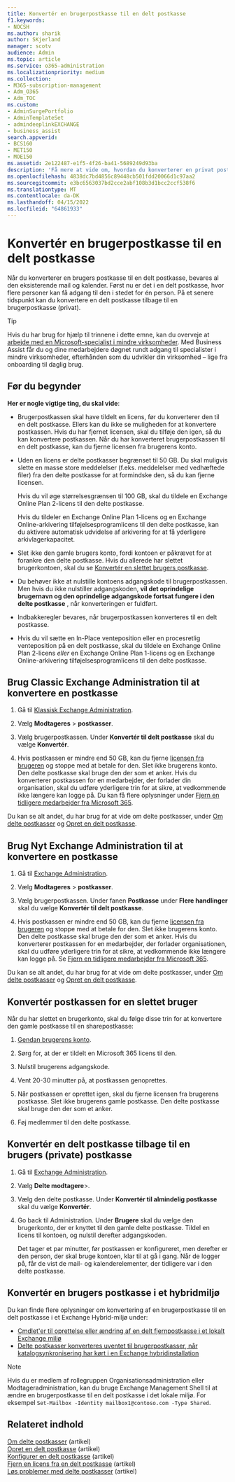 ```yaml
---
title: Konvertér en brugerpostkasse til en delt postkasse
f1.keywords:
- NOCSH
ms.author: sharik
author: SKjerland
manager: scotv
audience: Admin
ms.topic: article
ms.service: o365-administration
ms.localizationpriority: medium
ms.collection:
- M365-subscription-management
- Adm_O365
- Adm_TOC
ms.custom:
- AdminSurgePortfolio
- AdminTemplateSet
- admindeeplinkEXCHANGE
- business_assist
search.appverid:
- BCS160
- MET150
- MOE150
ms.assetid: 2e122487-e1f5-4f26-ba41-5689249d93ba
description: 'Få mere at vide om, hvordan du konverterer en privat postkasse til en delt postkasse, som flere personer kan få adgang til i stedet for kun én person. '
ms.openlocfilehash: 4838dc7bd4856c89448cb501fdd20066d1c97aa2
ms.sourcegitcommit: e3bc6563037bd2cce2abf108b3d1bcc2ccf538f6
ms.translationtype: MT
ms.contentlocale: da-DK
ms.lasthandoff: 04/15/2022
ms.locfileid: "64861933"
---
```

# <a name="convert-a-user-mailbox-to-a-shared-mailbox"></a>Konvertér en brugerpostkasse til en delt postkasse

Når du konverterer en brugers postkasse til en delt postkasse, bevares al den eksisterende mail og kalender. Først nu er det i en delt postkasse, hvor flere personer kan få adgang til den i stedet for én person. På et senere tidspunkt kan du konvertere en delt postkasse tilbage til en brugerpostkasse (privat).

> [!TIP]
> Hvis du har brug for hjælp til trinnene i dette emne, kan du overveje at [arbejde med en Microsoft-specialist i mindre virksomheder](https://go.microsoft.com/fwlink/?linkid=2186871). Med Business Assist får du og dine medarbejdere døgnet rundt adgang til specialister i mindre virksomheder, efterhånden som du udvikler din virksomhed – lige fra onboarding til daglig brug.

## <a name="before-you-begin"></a>Før du begynder

**Her er nogle vigtige ting, du skal vide**:

- Brugerpostkassen skal have tildelt en licens, før du konverterer den til en delt postkasse. Ellers kan du ikke se muligheden for at konvertere postkassen. Hvis du har fjernet licensen, skal du tilføje den igen, så du kan konvertere postkassen. Når du har konverteret brugerpostkassen til en delt postkasse, kan du fjerne licensen fra brugerens konto.

- Uden en licens er delte postkasser begrænset til 50 GB. Du skal muligvis slette en masse store meddelelser (f.eks. meddelelser med vedhæftede filer) fra den delte postkasse for at formindske den, så du kan fjerne licensen.

  Hvis du vil øge størrelsesgrænsen til 100 GB, skal du tildele en Exchange Online Plan 2-licens til den delte postkasse.

  Hvis du tildeler en Exchange Online Plan 1-licens og en Exchange Online-arkivering tilføjelsesprogramlicens til den delte postkasse, kan du aktivere automatisk udvidelse af arkivering for at få yderligere arkivlagerkapacitet.

- Slet ikke den gamle brugers konto, fordi kontoen er påkrævet for at forankre den delte postkasse. Hvis du allerede har slettet brugerkontoen, skal du se [Konvertér en slettet brugers postkasse](#convert-the-mailbox-of-a-deleted-user).

- Du behøver ikke at nulstille kontoens adgangskode til brugerpostkassen. Men hvis du ikke nulstiller adgangskoden, **vil det oprindelige brugernavn og den oprindelige adgangskode fortsat fungere i den delte postkasse** , når konverteringen er fuldført.

- Indbakkeregler bevares, når brugerpostkassen konverteres til en delt postkasse.

- Hvis du vil sætte en In-Place venteposition eller en procesretlig venteposition på en delt postkasse, skal du tildele en Exchange Online Plan 2-licens *eller* en Exchange Online Plan 1-licens og en Exchange Online-arkivering tilføjelsesprogramlicens til den delte postkasse.

## <a name="use-the-classic-exchange-admin-center-to-convert-a-mailbox"></a>Brug Classic Exchange Administration til at konvertere en postkasse

1. Gå til <a href="https://go.microsoft.com/fwlink/p/?linkid=2059104" target="_blank">Klassisk Exchange Administration</a>.

2. Vælg **Modtageres** \> **postkasser**.

3. Vælg brugerpostkassen. Under **Konvertér til delt postkasse** skal du vælge **Konvertér**.

4. Hvis postkassen er mindre end 50 GB, kan du fjerne [licensen fra brugeren](../manage/remove-licenses-from-users.md) og stoppe med at betale for den. Slet ikke brugerens konto. Den delte postkasse skal bruge den der som et anker. Hvis du konverterer postkassen for en medarbejder, der forlader din organisation, skal du udføre yderligere trin for at sikre, at vedkommende ikke længere kan logge på. Du kan få flere oplysninger under [Fjern en tidligere medarbejder fra Microsoft 365](../add-users/remove-former-employee.md).

Du kan se alt andet, du har brug for at vide om delte postkasser, under [Om delte postkasser](about-shared-mailboxes.md) og [Opret en delt postkasse](create-a-shared-mailbox.md).

## <a name="use-the-new-exchange-admin-center-to-convert-a-mailbox"></a>Brug Nyt Exchange Administration til at konvertere en postkasse

1. Gå til <a href="https://admin.exchange.microsoft.com/#/homepage" target="_blank"> Exchange Administration</a>.

2. Vælg **Modtageres** \> **postkasser**.

3. Vælg brugerpostkassen. Under fanen **Postkasse** under **Flere handlinger** skal du vælge **Konvertér til delt postkasse**.

4. Hvis postkassen er mindre end 50 GB, kan du fjerne [licensen fra brugeren](../manage/remove-licenses-from-users.md) og stoppe med at betale for den. Slet ikke brugerens konto. Den delte postkasse skal bruge den der som et anker. Hvis du konverterer postkassen for en medarbejder, der forlader organisationen, skal du udføre yderligere trin for at sikre, at vedkommende ikke længere kan logge på. Se [Fjern en tidligere medarbejder fra Microsoft 365](../add-users/remove-former-employee.md).

Du kan se alt andet, du har brug for at vide om delte postkasser, under [Om delte postkasser](about-shared-mailboxes.md) og [Opret en delt postkasse](create-a-shared-mailbox.md).

## <a name="convert-the-mailbox-of-a-deleted-user"></a>Konvertér postkassen for en slettet bruger

Når du har slettet en brugerkonto, skal du følge disse trin for at konvertere den gamle postkasse til en sharepostkasse:

1. [Gendan brugerens konto](../add-users/restore-user.md).

2. Sørg for, at der er tildelt en Microsoft 365 licens til den.

3. Nulstil brugerens adgangskode.

4. Vent 20-30 minutter på, at postkassen genoprettes.

5. Når postkassen er oprettet igen, skal du fjerne licensen fra brugerens postkasse. Slet ikke brugerens gamle postkasse. Den delte postkasse skal bruge den der som et anker.

6. Føj medlemmer til den delte postkasse.

## <a name="convert-a-shared-mailbox-back-to-a-users-private-mailbox"></a>Konvertér en delt postkasse tilbage til en brugers (private) postkasse

1. Gå til <a href="https://go.microsoft.com/fwlink/p/?linkid=2059104" target="_blank">Exchange Administration</a>.

2. Vælg **Delte modtagere**\>.

3. Vælg den delte postkasse. Under **Konvertér til almindelig postkasse** skal du vælge **Konvertér**.

4. Go back til Administration. Under **Brugere** skal du vælge den brugerkonto, der er knyttet til den gamle delte postkasse. Tildel en licens til kontoen, og nulstil derefter adgangskoden.

   Det tager et par minutter, før postkassen er konfigureret, men derefter er den person, der skal bruge kontoen, klar til at gå i gang. Når de logger på, får de vist de mail- og kalenderelementer, der tidligere var i den delte postkasse.

## <a name="convert-a-users-mailbox-in-a-hybrid-environment"></a>Konvertér en brugers postkasse i et hybridmiljø

Du kan finde flere oplysninger om konvertering af en brugerpostkasse til en delt postkasse i et Exchange Hybrid-miljø under:

- [Cmdlet'er til oprettelse eller ændring af en delt fjernpostkasse i et lokalt Exchange miljø](https://support.microsoft.com/office/cmdlets-to-create-or-modify-a-remote-shared-mailbox-in-an-on-premises-exchange-environment-9e83fb59-c001-729c-a4c0-b2964c154b49)
- [Delte postkasser konverteres uventet til brugerpostkasser, når katalogsynkronisering har kørt i en Exchange hybridinstallation](/exchange/troubleshoot/user-and-shared-mailboxes/shared-mailboxes-unexpectedly-converted-to-user-mailboxes)

> [!NOTE]
> Hvis du er medlem af rollegruppen Organisationsadministration eller Modtageradministration, kan du bruge Exchange Management Shell til at ændre en brugerpostkasse til en delt postkasse i det lokale miljø. For eksempel `Set-Mailbox -Identity mailbox1@contoso.com -Type Shared`.

## <a name="related-content"></a>Relateret indhold

[Om delte postkasser](about-shared-mailboxes.md) (artikel)\
[Opret en delt postkasse](create-a-shared-mailbox.md) (artikel)\
[Konfigurer en delt postkasse](configure-a-shared-mailbox.md) (artikel)\
[Fjern en licens fra en delt postkasse](remove-license-from-shared-mailbox.md) (artikel)\
[Løs problemer med delte postkasser](resolve-issues-with-shared-mailboxes.md) (artikel)
